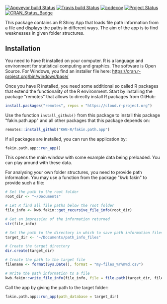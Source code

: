 [![Appveyor build Status](https://ci.appveyor.com/api/projects/status/ufb4myi4n730logd/branch/master?svg=true)](https://ci.appveyor.com/project/KWB-R/fakin-path-app/branch/master)
[![Travis build Status](https://travis-ci.org/KWB-R/fakin.path.app.svg?branch=master)](https://travis-ci.org/KWB-R/fakin.path.app)
[![codecov](https://codecov.io/github/KWB-R/fakin.path.app/branch/master/graphs/badge.svg)](https://codecov.io/github/KWB-R/fakin.path.app)
[![Project Status](https://img.shields.io/badge/lifecycle-experimental-orange.svg)](https://www.tidyverse.org/lifecycle/#experimental)
[![CRAN_Status_Badge](https://www.r-pkg.org/badges/version/fakin.path.app)]()

This package contains an R Shiny App that loads file path information from a
file and displays the paths in different ways.  The aim of the app is to find
weaknesses in given folder structures.

## Installation

You need to have R installed on your computer. R is a language and environment 
for statistical computing and graphics. The software is Open Source. 
For Windows, you find an installer file here: https://cran.r-project.org/bin/windows/base/

Once you have R installed, you need some additional so called R packages that
extend the functionality of the R environment. Start by installing the package
"remotes" that allows to directly install R packages from GitHub:

```r
install.packages("remotes", repos = "https://cloud.r-project.org")
```

Use the function `install_github()` from this package to install this package "fakin.path.app" and all other packages that this package depends on:

```r
remotes::install_github("KWB-R/fakin.path.app")
```

If all packages are installed, you can run the application by:

```r
fakin.path.app::run_app()
```

This opens the main window with some example data being preloaded. You can play 
around with these data.

For analysing your own folder structures, you need to provide path information.
You may use a function from the package "kwb.fakin" to provide such a file:

```r
# Set the path to the root folder
root_dir <- "~/Documents"

# Let R find all file paths below the root folder
file_info <- kwb.fakin::get_recursive_file_info(root_dir)

# Get an impression of the information returned
str(file_info)

# Set the path to the directory in which to save path information files
target_dir <- "~/Documents/path_info_files"

# Create the target directory
dir.create(target_dir)

# Create the path to the target file
filename <- format(Sys.Date(), format = "my-files_%Y%m%d.csv")

# Write the path information to a file
kwb.fakin::write_file_info(file_info, file = file.path(target_dir, filename))
```

Call the app by giving the path to the target folder:

```r
fakin.path.app::run_app(path_database = target_dir)
```
